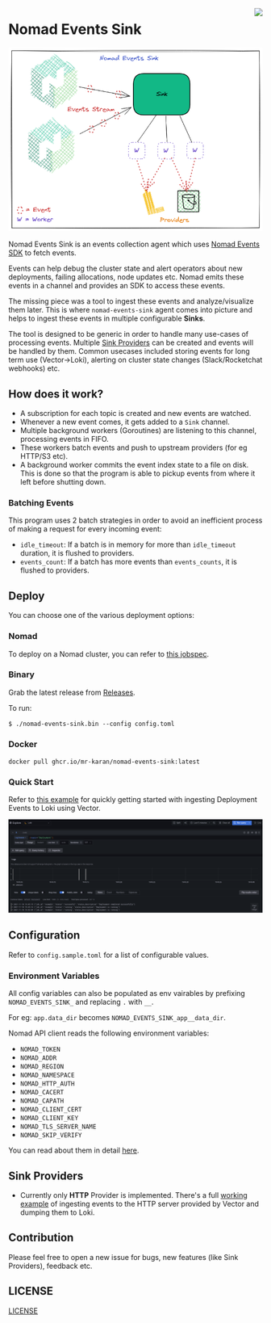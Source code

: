 <a href="https://zerodha.tech"><img src="https://zerodha.tech/static/images/github-badge.svg" align="right" /></a>

# Nomad Events Sink

![](docs/logo.png)

Nomad Events Sink is an events collection agent which uses [Nomad Events SDK](https://www.nomadproject.io/api-docs/events) to fetch events.

Events can help debug the cluster state and alert operators about new deployments, failing allocations, node updates etc. Nomad emits these events in a channel and provides an SDK to access these events.

The missing piece was a tool to ingest these events and analyze/visualize them later. This is where `nomad-events-sink` agent comes into picture and helps to ingest these events in multiple configurable **Sinks**.

The tool is designed to be generic in order to handle many use-cases of processing events. Multiple [Sink Providers](./internal/sinks/provider/provider.go) can be created and events will be handled by them. Common usecases included storing events for long term use (Vector->Loki), alerting on cluster state changes (Slack/Rocketchat webhooks) etc.

## How does it work?

- A subscription for each topic is created and new events are watched.
- Whenever a new event comes, it gets added to a `Sink` channel.
- Multiple background workers (Goroutines) are listening to this channel, processing events in FIFO.
- These workers batch events and push to upstream providers (for eg HTTP/S3 etc).
- A background worker commits the event index state to a file on disk. This is done so that the program is able to pickup events from where it left before shutting down.

### Batching Events

This program uses 2 batch strategies in order to avoid an inefficient process of making a request for every incoming event:

- `idle_timeout`: If a batch is in memory for more than `idle_timeout` duration, it is flushed to providers.
- `events_count`: If a batch has more events than `events_counts`, it is flushed to providers.

## Deploy

You can choose one of the various deployment options:

### Nomad

To deploy on a Nomad cluster, you can refer to [this jobspec](./deploy/job.nomad).

### Binary

Grab the latest release from [Releases](https://github.com/mr-karan/nomad-events-sink/releases).

To run:

```
$ ./nomad-events-sink.bin --config config.toml
```

### Docker

```
docker pull ghcr.io/mr-karan/nomad-events-sink:latest
```

### Quick Start

Refer to [this example](./examples/README.md) for quickly getting started with ingesting Deployment Events to Loki using Vector.

![](./docs/loki.png)

## Configuration

Refer to `config.sample.toml` for a list of configurable values.

### Environment Variables

All config variables can also be populated as env vairables by prefixing `NOMAD_EVENTS_SINK_` and replacing `.` with `__`.

For eg: `app.data_dir` becomes `NOMAD_EVENTS_SINK_app__data_dir`.

Nomad API client reads the following environment variables:

- `NOMAD_TOKEN`
- `NOMAD_ADDR`
- `NOMAD_REGION`
- `NOMAD_NAMESPACE`
- `NOMAD_HTTP_AUTH`
- `NOMAD_CACERT`
- `NOMAD_CAPATH`
- `NOMAD_CLIENT_CERT`
- `NOMAD_CLIENT_KEY`
- `NOMAD_TLS_SERVER_NAME`
- `NOMAD_SKIP_VERIFY`

You can read about them in detail [here](https://www.nomadproject.io/docs/runtime/environment).

## Sink Providers

- Currently only **HTTP** Provider is implemented. There's a full [working example](./examples/README.md) of ingesting events to the HTTP server provided by Vector and dumping them to Loki.

## Contribution

Please feel free to open a new issue for bugs, new features (like Sink Providers), feedback etc.

## LICENSE

[LICENSE](./LICENSE)
